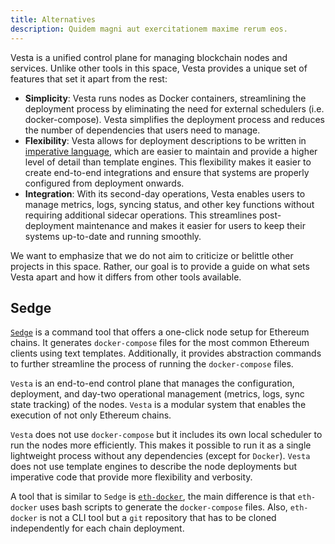 ```yaml
---
title: Alternatives
description: Quidem magni aut exercitationem maxime rerum eos.
---
```


Vesta is a unified control plane for managing blockchain nodes and services. Unlike other tools in this space, Vesta provides a unique set of features that set it apart from the rest:

- **Simplicity**: Vesta runs nodes as Docker containers, streamlining the deployment process by eliminating the need for external schedulers (i.e. docker-compose). Vesta simplifies the deployment process and reduces the number of dependencies that users need to manage.
- **Flexibility**: Vesta allows for deployment descriptions to be written in [imperative language](./concepts/plugins), which are easier to maintain and provide a higher level of detail than template engines. This flexibility makes it easier to create end-to-end integrations and ensure that systems are properly configured from deployment onwards.
- **Integration**: With its second-day operations, Vesta enables users to manage metrics, logs, syncing status, and other key functions without requiring additional sidecar operations. This streamlines post-deployment maintenance and makes it easier for users to keep their systems up-to-date and running smoothly.

We want to emphasize that we do not aim to criticize or belittle other projects in this space. Rather, our goal is to provide a guide on what sets Vesta apart and how it differs from other tools available.

## Sedge

[`Sedge`](https://github.com/NethermindEth/sedge) is a command tool that offers a one-click node setup for Ethereum chains. It generates `docker-compose` files for the most common Ethereum clients using text templates. Additionally, it provides abstraction commands to further streamline the process of running the `docker-compose` files.

`Vesta` is an end-to-end control plane that manages the configuration, deployment, and day-two operational management (metrics, logs, sync state tracking) of the nodes. `Vesta` is a modular system that enables the execution of not only Ethereum chains.

`Vesta` does not use `docker-compose` but it includes its own local scheduler to run the nodes more efficiently. This makes it possible to run it as a single lightweight process without any dependencies (except for `Docker`). `Vesta` does not use template engines to describe the node deployments but imperative code that provide more flexibility and verbosity.

A tool that is similar to `Sedge` is [`eth-docker`](https://github.com/eth-educators/eth-docker), the main difference is that `eth-docker` uses bash scripts to generate the `docker-compose` files. Also, `eth-docker` is not a CLI tool but a `git` repository that has to be cloned independently for each chain deployment.
